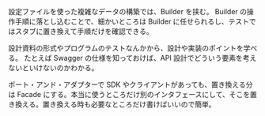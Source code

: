 設定ファイルを使った複雑なデータの構築では、Builder を挟む。
Builder の操作手順に落とし込むことで、細かいところは Builder に任せられるし、テストではスタブに置き換えて手順だけを確認できる。

設計資料の形式やプログラムのテストなんかから、設計や実装のポイントを学べる。
たとえば Swagger の仕様を知っておけば、API 設計でどういう要素を考えないといけないのかわかる。

ポート・アンド・アダプターで SDK やクライアントがあっても、置き換える分は Facade にする。本当に使うところだけ別のインタフェースにして、そこを置き換える。置き換える時も必要なところだけ書けばいいので簡単。

